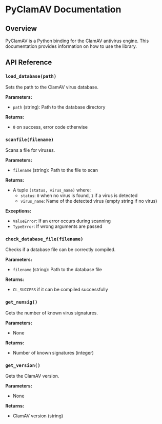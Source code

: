 # PyClamAV Documentation

## Overview

PyClamAV is a Python binding for the ClamAV antivirus engine. This documentation provides information on how to use the library.

## API Reference

### `load_database(path)`

Sets the path to the ClamAV virus database.

**Parameters:**
- `path` (string): Path to the database directory

**Returns:**
- `0` on success, error code otherwise

### `scanfile(filename)`

Scans a file for viruses.

**Parameters:**
- `filename` (string): Path to the file to scan

**Returns:**
- A tuple `(status, virus_name)` where:
  - `status`: `0` when no virus is found, `1` if a virus is detected
  - `virus_name`: Name of the detected virus (empty string if no virus)

**Exceptions:**
- `ValueError`: If an error occurs during scanning
- `TypeError`: If wrong arguments are passed

### `check_database_file(filename)`

Checks if a database file can be correctly compiled.

**Parameters:**
- `filename` (string): Path to the database file

**Returns:**
- `CL_SUCCESS` if it can be compiled successfully

### `get_numsig()`

Gets the number of known virus signatures.

**Parameters:**
- None

**Returns:**
- Number of known signatures (integer)

### `get_version()`

Gets the ClamAV version.

**Parameters:**
- None

**Returns:**
- ClamAV version (string)